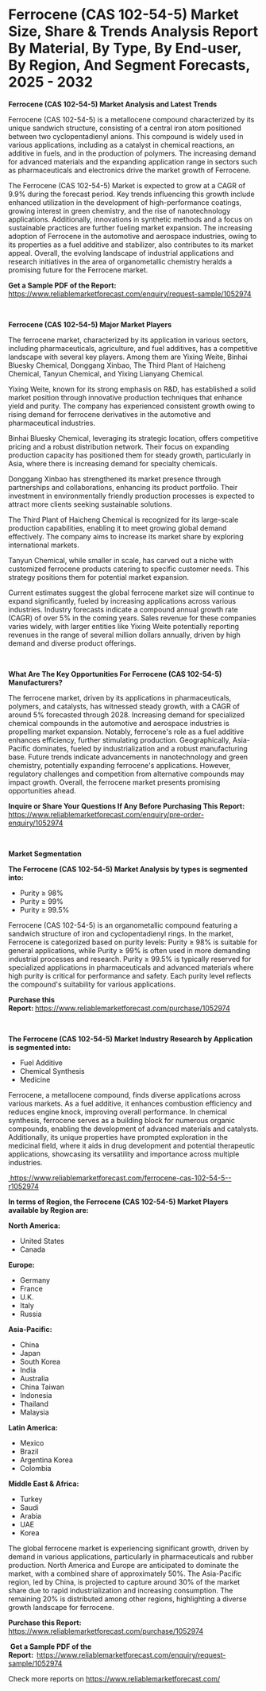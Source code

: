 <p><h1>Ferrocene (CAS 102-54-5) Market Size, Share & Trends Analysis Report By Material, By Type, By End-user, By Region, And Segment Forecasts, 2025 - 2032</h1></p><p><strong>Ferrocene (CAS 102-54-5) Market Analysis and Latest Trends</strong></p>
<p><p>Ferrocene (CAS 102-54-5) is a metallocene compound characterized by its unique sandwich structure, consisting of a central iron atom positioned between two cyclopentadienyl anions. This compound is widely used in various applications, including as a catalyst in chemical reactions, an additive in fuels, and in the production of polymers. The increasing demand for advanced materials and the expanding application range in sectors such as pharmaceuticals and electronics drive the market growth of Ferrocene.</p><p>The Ferrocene (CAS 102-54-5) Market is expected to grow at a CAGR of 9.9% during the forecast period. Key trends influencing this growth include enhanced utilization in the development of high-performance coatings, growing interest in green chemistry, and the rise of nanotechnology applications. Additionally, innovations in synthetic methods and a focus on sustainable practices are further fueling market expansion. The increasing adoption of Ferrocene in the automotive and aerospace industries, owing to its properties as a fuel additive and stabilizer, also contributes to its market appeal. Overall, the evolving landscape of industrial applications and research initiatives in the area of organometallic chemistry heralds a promising future for the Ferrocene market.</p></p>
<p><strong>Get a Sample PDF of the Report:&nbsp;</strong> <a href="https://www.reliablemarketforecast.com/enquiry/request-sample/1052974?utm_campaign=2781&utm_medium=2&utm_source=Github&utm_content=ia&utm_term=22032025&utm_id=ferrocene-cas-102-54-5">https://www.reliablemarketforecast.com/enquiry/request-sample/1052974</a></p>
<p>&nbsp;</p>
<p><strong>Ferrocene (CAS 102-54-5) Major Market Players</strong></p>
<p><p>The ferrocene market, characterized by its application in various sectors, including pharmaceuticals, agriculture, and fuel additives, has a competitive landscape with several key players. Among them are Yixing Weite, Binhai Bluesky Chemical, Donggang Xinbao, The Third Plant of Haicheng Chemical, Tanyun Chemical, and Yixing Lianyang Chemical.</p><p>Yixing Weite, known for its strong emphasis on R&D, has established a solid market position through innovative production techniques that enhance yield and purity. The company has experienced consistent growth owing to rising demand for ferrocene derivatives in the automotive and pharmaceutical industries. </p><p>Binhai Bluesky Chemical, leveraging its strategic location, offers competitive pricing and a robust distribution network. Their focus on expanding production capacity has positioned them for steady growth, particularly in Asia, where there is increasing demand for specialty chemicals.</p><p>Donggang Xinbao has strengthened its market presence through partnerships and collaborations, enhancing its product portfolio. Their investment in environmentally friendly production processes is expected to attract more clients seeking sustainable solutions.</p><p>The Third Plant of Haicheng Chemical is recognized for its large-scale production capabilities, enabling it to meet growing global demand effectively. The company aims to increase its market share by exploring international markets.</p><p>Tanyun Chemical, while smaller in scale, has carved out a niche with customized ferrocene products catering to specific customer needs. This strategy positions them for potential market expansion.</p><p>Current estimates suggest the global ferrocene market size will continue to expand significantly, fueled by increasing applications across various industries. Industry forecasts indicate a compound annual growth rate (CAGR) of over 5% in the coming years. Sales revenue for these companies varies widely, with larger entities like Yixing Weite potentially reporting revenues in the range of several million dollars annually, driven by high demand and diverse product offerings.</p></p>
<p>&nbsp;</p>
<p><strong>What Are The Key Opportunities For Ferrocene (CAS 102-54-5) Manufacturers?</strong></p>
<p><p>The ferrocene market, driven by its applications in pharmaceuticals, polymers, and catalysts, has witnessed steady growth, with a CAGR of around 5% forecasted through 2028. Increasing demand for specialized chemical compounds in the automotive and aerospace industries is propelling market expansion. Notably, ferrocene's role as a fuel additive enhances efficiency, further stimulating production. Geographically, Asia-Pacific dominates, fueled by industrialization and a robust manufacturing base. Future trends indicate advancements in nanotechnology and green chemistry, potentially expanding ferrocene's applications. However, regulatory challenges and competition from alternative compounds may impact growth. Overall, the ferrocene market presents promising opportunities ahead.</p></p>
<p><strong>Inquire or Share Your Questions If Any Before Purchasing This Report:</strong> <a href="https://www.reliablemarketforecast.com/enquiry/pre-order-enquiry/1052974?utm_campaign=2781&utm_medium=2&utm_source=Github&utm_content=ia&utm_term=22032025&utm_id=ferrocene-cas-102-54-5">https://www.reliablemarketforecast.com/enquiry/pre-order-enquiry/1052974</a></p>
<p>&nbsp;</p>
<p><strong>Market Segmentation</strong></p>
<p><strong>The Ferrocene (CAS 102-54-5) Market Analysis by types is segmented into:</strong></p>
<p><ul><li>Purity ≥ 98%</li><li>Purity ≥ 99%</li><li>Purity ≥ 99.5%</li></ul></p>
<p><p>Ferrocene (CAS 102-54-5) is an organometallic compound featuring a sandwich structure of iron and cyclopentadienyl rings. In the market, Ferrocene is categorized based on purity levels: Purity ≥ 98% is suitable for general applications, while Purity ≥ 99% is often used in more demanding industrial processes and research. Purity ≥ 99.5% is typically reserved for specialized applications in pharmaceuticals and advanced materials where high purity is critical for performance and safety. Each purity level reflects the compound's suitability for various applications.</p></p>
<p><strong>Purchase this Report:&nbsp;</strong><a href="https://www.reliablemarketforecast.com/purchase/1052974?utm_campaign=2781&utm_medium=2&utm_source=Github&utm_content=ia&utm_term=22032025&utm_id=ferrocene-cas-102-54-5">https://www.reliablemarketforecast.com/purchase/1052974</a></p>
<p>&nbsp;</p>
<p><strong>The Ferrocene (CAS 102-54-5) Market Industry Research by Application is segmented into:</strong></p>
<p><ul><li>Fuel Additive</li><li>Chemical Synthesis</li><li>Medicine</li></ul></p>
<p><p>Ferrocene, a metallocene compound, finds diverse applications across various markets. As a fuel additive, it enhances combustion efficiency and reduces engine knock, improving overall performance. In chemical synthesis, ferrocene serves as a building block for numerous organic compounds, enabling the development of advanced materials and catalysts. Additionally, its unique properties have prompted exploration in the medicinal field, where it aids in drug development and potential therapeutic applications, showcasing its versatility and importance across multiple industries.</p></p>
<p><a href="https://www.reliablemarketforecast.com/ferrocene-cas-102-54-5--r1052974?utm_campaign=2781&utm_medium=2&utm_source=Github&utm_content=ia&utm_term=22032025&utm_id=ferrocene-cas-102-54-5">&nbsp;https://www.reliablemarketforecast.com/ferrocene-cas-102-54-5--r1052974</a></p>
<p><strong>In terms of Region, the Ferrocene (CAS 102-54-5) Market Players available by Region are:</strong></p>
<p>
    <p> <strong> North America: </strong>
        <ul>
            <li>United States</li>
            <li>Canada</li>
        </ul>
        </p> 
    <p> <strong> Europe: </strong>
        <ul>
            <li>Germany</li>
            <li>France</li>
            <li>U.K.</li>
            <li>Italy</li>
            <li>Russia</li>
        </ul>
        </p> 
    <p> <strong> Asia-Pacific: </strong>
        <ul>
            <li>China</li>
            <li>Japan</li>
            <li>South Korea</li>
            <li>India</li>
            <li>Australia</li>
            <li>China Taiwan</li>
            <li>Indonesia</li>
            <li>Thailand</li>
            <li>Malaysia</li>
        </ul>
        </p> 
    <p> <strong> Latin America: </strong>
        <ul>
            <li>Mexico</li>
            <li>Brazil</li>
            <li>Argentina Korea</li>
            <li>Colombia</li>
        </ul>
        </p> 
    <p> <strong> Middle East & Africa: </strong>
        <ul>
            <li>Turkey</li>
            <li>Saudi</li>
            <li>Arabia</li>
            <li>UAE</li>
            <li>Korea</li>
        </ul>
    </p>
    </p>
<p><p>The global ferrocene market is experiencing significant growth, driven by demand in various applications, particularly in pharmaceuticals and rubber production. North America and Europe are anticipated to dominate the market, with a combined share of approximately 50%. The Asia-Pacific region, led by China, is projected to capture around 30% of the market share due to rapid industrialization and increasing consumption. The remaining 20% is distributed among other regions, highlighting a diverse growth landscape for ferrocene.</p></p>
<p><strong>Purchase this Report: </strong><a href="https://www.reliablemarketforecast.com/purchase/1052974?utm_campaign=2781&utm_medium=2&utm_source=Github&utm_content=ia&utm_term=22032025&utm_id=ferrocene-cas-102-54-5">https://www.reliablemarketforecast.com/purchase/1052974</a></p>
<p>&nbsp;<strong>Get a Sample PDF of the Report:&nbsp;&nbsp;</strong><a href="https://www.reliablemarketforecast.com/enquiry/request-sample/1052974?utm_campaign=2781&utm_medium=2&utm_source=Github&utm_content=ia&utm_term=22032025&utm_id=ferrocene-cas-102-54-5">https://www.reliablemarketforecast.com/enquiry/request-sample/1052974</a></p>
<p><strong></strong></p>
<p>Check more reports on <a href="https://www.reliablemarketforecast.com/?utm_campaign=2781&utm_medium=2&utm_source=Github&utm_content=ia&utm_term=22032025&utm_id=ferrocene-cas-102-54-5">https://www.reliablemarketforecast.com/</a></p>